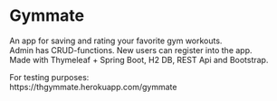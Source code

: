 # Gymmate
<p>
An app for saving and rating your favorite gym workouts.<br/>
Admin has CRUD-functions. New users can register into the app.<br/>
Made with Thymeleaf + Spring Boot, H2 DB, REST Api and Bootstrap.
</p>
<p>
For testing purposes:<br/>
https://thgymmate.herokuapp.com/gymmate<br/>
</p>
